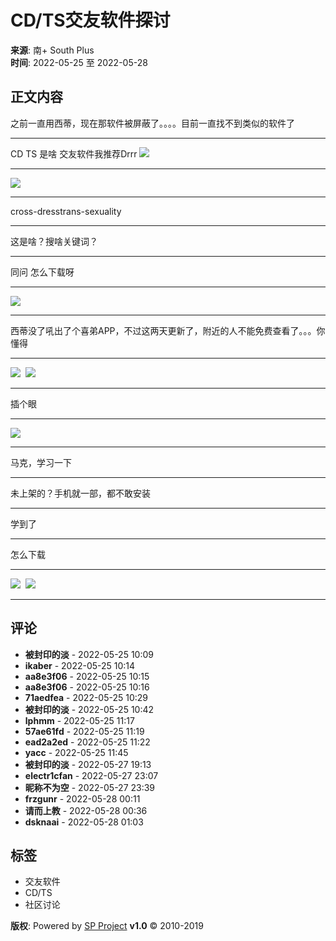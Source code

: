 # CD/TS交友软件探讨

**来源**: 南+ South Plus  
**时间**: 2022-05-25 至 2022-05-28

## 正文内容

之前一直用西蒂，现在那软件被屏蔽了。。。。目前一直找不到类似的软件了

---

CD TS 是啥 交友软件我推荐Drrr ![](images/post/smile/smallface/face020.jpg)

---

![](images/post/smile/smallface/face056.jpg)

---

cross-dresstrans-sexuality

---

这是啥？搜啥关键词？

---

同问 怎么下载呀

---

![](images/post/smile/smallface/face073.jpg)

---

西蒂没了吼出了个喜弟APP，不过这两天更新了，附近的人不能免费查看了。。。你懂得

---

![](images/post/smile/smallface/face003.jpg)  ![](images/post/smile/smallface/face003.jpg)

---

插个眼

---

![](images/post/smile/smallface/face040.jpg)

---

马克，学习一下

---

未上架的？手机就一部，都不敢安装

---

学到了

---

怎么下载

---

![](images/post/smile/smallface/face077.gif)  ![](images/post/smile/smallface/face077.gif)

---

## 评论

- **被封印的淡** - 2022-05-25 10:09
- **ikaber** - 2022-05-25 10:14
- **aa8e3f06** - 2022-05-25 10:15
- **aa8e3f06** - 2022-05-25 10:16
- **71aedfea** - 2022-05-25 10:29
- **被封印的淡** - 2022-05-25 10:42
- **lphmm** - 2022-05-25 11:17
- **57ae61fd** - 2022-05-25 11:19
- **ead2a2ed** - 2022-05-25 11:22
- **yacc** - 2022-05-25 11:45
- **被封印的淡** - 2022-05-27 19:13
- **electr1cfan** - 2022-05-27 23:07
- **昵称不为空** - 2022-05-27 23:39
- **frzgunr** - 2022-05-28 00:11
- **请而上教** - 2022-05-28 00:36
- **dsknaai** - 2022-05-28 01:03

## 标签
- 交友软件
- CD/TS
- 社区讨论

**版权**: Powered by [SP Project](/) **v1.0** © 2010-2019